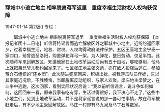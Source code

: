 ### 郓城中小逃亡地主  相率脱离蒋军返里　重度幸福生活财权人权均获保障

1947-01-14
第2版()
专栏：

　　郓城中小逃亡地主
    相率脱离蒋军返里
  　重度幸福生活财权人权均获保障
    【本报记者团十二日电】听信蒋特谣言而逃亡解放区外之郓城中小地主，近纷纷返回家乡，过着幸福生活，地权、财权、人权均得政府法律保护。五区王营地主金宁泰一家四口，前曾逃至洛阳，购置弹花洋弓一架，为人弹花，整日劳动，仅足半饱。此次随蒋军来到解放区，知道他家在土地改革运动后尚有五十亩地，够吃够用，他马上就把弟兄爷儿都约回家来了。七区张庄地主张文范，亦在敌人投降后逃亡，参加蒋介石组织的“还乡团”。此次随进犯军回来，积极出扰，被我游击队员俘掳，告以其家庭近况后，不胜懊悔，当即脱离反动组织，与家人欢聚。梁庄地主梁赞之，在斗争中逃跑，这次回家，看到实际状况后说：“我以前听信谣言，说斗争如何如何，这回回来一看，原来我家有吃有穿，生活过得很好，我下决心不走了。”这些中小地主们，见到土地改革运动，并不是蒋家谣言说的那一套可怕事情，故在蒋军被赶走后，有不少地主返回解放区。马庄一村即有马九泉及马丁石等数家。
